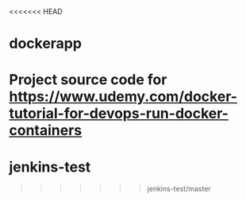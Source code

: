 <<<<<<< HEAD
# dockerapp
Project source code for https://www.udemy.com/docker-tutorial-for-devops-run-docker-containers
=======
# jenkins-test
>>>>>>> jenkins-test/master
